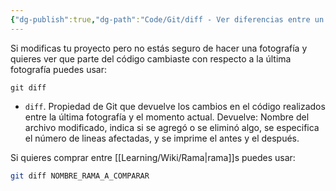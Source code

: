 ```yaml
---
{"dg-publish":true,"dg-path":"Code/Git/diff - Ver diferencias entre un commit y ahora en Git.md","permalink":"/code/git/diff-ver-diferencias-entre-un-commit-y-ahora-en-git/","created":"2024-03-27T16:18","updated":"2024-03-29T18:37"}
---
```



Si modificas tu proyecto pero no estás seguro de hacer una fotografía y quieres ver que parte del código cambiaste con respecto a la última fotografía puedes usar:
```shell
git diff
```
- `diff`. Propiedad de Git que devuelve los cambios en el código realizados entre la última fotografía y el momento actual. Devuelve: Nombre del archivo modificado, indica si se agregó o se eliminó algo, se especifica el número de lineas afectadas, y se imprime el antes y el después.

Si quieres comprar entre [[Learning/Wiki/Rama\|rama]]s puedes usar:
```bash
git diff NOMBRE_RAMA_A_COMPARAR
```
